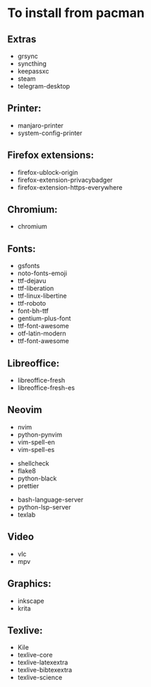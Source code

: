 # To install from pacman

## Extras

- grsync
- syncthing
- keepassxc
- steam
- telegram-desktop

## Printer:

- manjaro-printer
- system-config-printer

## Firefox extensions:

- firefox-ublock-origin
- firefox-extension-privacybadger
- firefox-extension-https-everywhere

## Chromium:

- chromium

## Fonts:

- gsfonts
- noto-fonts-emoji
- ttf-dejavu
- ttf-liberation
- ttf-linux-libertine
- ttf-roboto
- font-bh-ttf
- gentium-plus-font
- ttf-font-awesome
- otf-latin-modern
- ttf-font-awesome

## Libreoffice:

- libreoffice-fresh
- libreoffice-fresh-es

## Neovim

- nvim
- python-pynvim
- vim-spell-en
- vim-spell-es
<!-- Linters and autostyle -->
- shellcheck
- flake8
- python-black
- prettier
<!-- Language servers -->
- bash-language-server
- python-lsp-server
- texlab

## Video

- vlc
- mpv

## Graphics:

- inkscape
- krita

## Texlive:

- Kile
- texlive-core
- texlive-latexextra
- texlive-bibtexextra
- texlive-science
